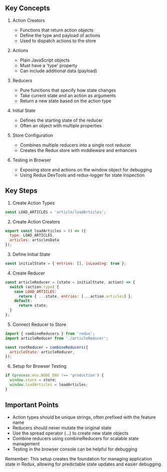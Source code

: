 ## Key Concepts

1. Action Creators
   - Functions that return action objects
   - Define the type and payload of actions
   - Used to dispatch actions to the store

2. Actions
   - Plain JavaScript objects
   - Must have a 'type' property
   - Can include additional data (payload)

3. Reducers
   - Pure functions that specify how state changes
   - Take current state and an action as arguments
   - Return a new state based on the action type

4. Initial State
   - Defines the starting state of the reducer
   - Often an object with multiple properties

5. Store Configuration
   - Combines multiple reducers into a single root reducer
   - Creates the Redux store with middleware and enhancers

6. Testing in Browser
   - Exposing store and actions on the window object for debugging
   - Using Redux DevTools and redux-logger for state inspection

## Key Steps

1. Create Action Types
```javascript
const LOAD_ARTICLES = 'article/loadArticles';
```

2. Create Action Creators
```javascript
export const loadArticles = () => ({
  type: LOAD_ARTICLES,
  articles: articlesData
});
```

3. Define Initial State
```javascript
const initialState = { entries: [], isLoading: true };
```

4. Create Reducer
```javascript
const articleReducer = (state = initialState, action) => {
  switch (action.type) {
    case LOAD_ARTICLES:
      return { ...state, entries: [...action.articles] };
    default:
      return state;
  }
};
```

5. Connect Reducer to Store
```javascript
import { combineReducers } from 'redux';
import articleReducer from './articleReducer';

const rootReducer = combineReducers({
  articleState: articleReducer,
});
```

6. Setup for Browser Testing
```javascript
if (process.env.NODE_ENV !== 'production') {
  window.store = store;
  window.loadArticles = loadArticles;
}
```

## Important Points

- Action types should be unique strings, often prefixed with the feature name
- Reducers should never mutate the original state
- Use the spread operator (...) to create new state objects
- Combine reducers using combineReducers for scalable state management
- Testing in the browser console can be helpful for debugging

Remember: This setup creates the foundation for managing application state in Redux, allowing for predictable state updates and easier debugging.